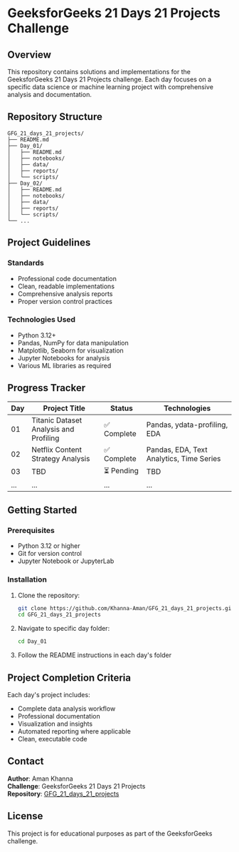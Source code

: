 # GeeksforGeeks 21 Days 21 Projects Challenge

## Overview

This repository contains solutions and implementations for the GeeksforGeeks 21 Days 21 Projects challenge. Each day focuses on a specific data science or machine learning project with comprehensive analysis and documentation.

## Repository Structure

```
GFG_21_days_21_projects/
├── README.md
├── Day_01/
│   ├── README.md
│   ├── notebooks/
│   ├── data/
│   ├── reports/
│   └── scripts/
├── Day_02/
│   ├── README.md
│   ├── notebooks/
│   ├── data/
│   ├── reports/
│   └── scripts/
└── ...
```

## Project Guidelines

### Standards
- Professional code documentation
- Clean, readable implementations
- Comprehensive analysis reports
- Proper version control practices

### Technologies Used
- Python 3.12+
- Pandas, NumPy for data manipulation
- Matplotlib, Seaborn for visualization
- Jupyter Notebooks for analysis
- Various ML libraries as required

## Progress Tracker

| Day | Project Title | Status | Technologies |
|-----|---------------|--------|--------------|
| 01  | Titanic Dataset Analysis and Profiling | ✅ Complete | Pandas, ydata-profiling, EDA |
| 02  | Netflix Content Strategy Analysis | ✅ Complete | Pandas, EDA, Text Analytics, Time Series |
| 03  | TBD | ⏳ Pending | TBD |
| ... | ... | ... | ... |

## Getting Started

### Prerequisites
- Python 3.12 or higher
- Git for version control
- Jupyter Notebook or JupyterLab

### Installation
1. Clone the repository:
   ```bash
   git clone https://github.com/Khanna-Aman/GFG_21_days_21_projects.git
   cd GFG_21_days_21_projects
   ```

2. Navigate to specific day folder:
   ```bash
   cd Day_01
   ```

3. Follow the README instructions in each day's folder

## Project Completion Criteria

Each day's project includes:
- Complete data analysis workflow
- Professional documentation
- Visualization and insights
- Automated reporting where applicable
- Clean, executable code

## Contact

**Author**: Aman Khanna  
**Challenge**: GeeksforGeeks 21 Days 21 Projects  
**Repository**: [GFG_21_days_21_projects](https://github.com/Khanna-Aman/GFG_21_days_21_projects)

## License

This project is for educational purposes as part of the GeeksforGeeks challenge.
